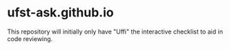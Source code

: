 # ufst-ask.github.io

This repository will initially only have "Uffi" the interactive checklist to aid in code reviewing.
